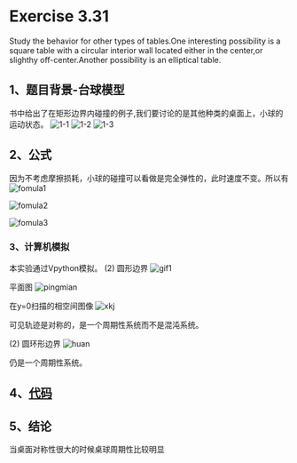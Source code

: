 # Exercise 3.31
Study the behavior for other types of tables.One interesting possibility is a square table with a circular interior wall located either in the center,or slighthy off-center.Another possibility is an elliptical table.
## 1、题目背景-台球模型
书中给出了在矩形边界内碰撞的例子,我们要讨论的是其他种类的桌面上，小球的运动状态。
![1-1](https://github.com/Athanasiafx/compuational_physics_N2015301020137/blob/master/Exercise_09/eg11.png)
![1-2](https://github.com/Athanasiafx/compuational_physics_N2015301020137/blob/master/Exercise_09/eg12.png)
![1-3](https://github.com/Athanasiafx/compuational_physics_N2015301020137/blob/master/Exercise_09/eg13.png)
## 2、公式
因为不考虑摩擦损耗，小球的碰撞可以看做是完全弹性的，此时速度不变。所以有
![fomula1](https://github.com/Athanasiafx/compuational_physics_N2015301020137/blob/master/Exercise_09/fomula1.png)

![fomula2](https://github.com/Athanasiafx/compuational_physics_N2015301020137/blob/master/Exercise_09/fomula2.png)

![fomula3](https://github.com/Athanasiafx/compuational_physics_N2015301020137/blob/master/Exercise_09/fomula3.png)

### 3、计算机模拟
本实验通过Vpython模拟。
(2) 圆形边界
![gif1](https://github.com/Athanasiafx/compuational_physics_N2015301020137/blob/master/Exercise_09/gif1.gif)

平面图
![pingmian](https://github.com/Athanasiafx/compuational_physics_N2015301020137/blob/master/Exercise_09/pingmian.png)

在y=0扫描的相空间图像
![xkj](https://github.com/Athanasiafx/compuational_physics_N2015301020137/blob/master/Exercise_09/y0xkj.png)

可见轨迹是对称的，是一个周期性系统而不是混沌系统。

(2) 圆环形边界
![huan](https://github.com/Athanasiafx/compuational_physics_N2015301020137/blob/master/Exercise_09/yuanhuan.png)

仍是一个周期性系统。

## 4、[代码](https://github.com/Athanasiafx/compuational_physics_N2015301020137/blob/master/Exercise_09/code1.py)

## 5、结论
当桌面对称性很大的时候桌球周期性比较明显


